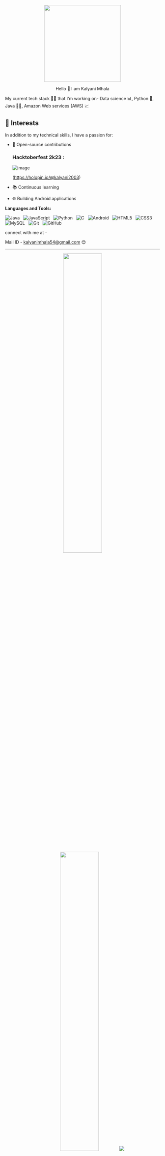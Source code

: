 
<div id="header" align="center">
  <img src="https://media.giphy.com/media/paTz7UZbPfTZFRYnnB/giphy.gif" width="250"/>
</div>
<p align="center">
Hello 👋 I am Kalyani Mhala <br> 
  
My current tech stack 👩‍💻 that I'm working on- Data science 📊,
Python 🐍,  Java 👩‍💻,  Amazon Web services (AWS) 📈

## 🌟 Interests

In addition to my technical skills, I have a passion for:

- 🚀 Open-source contributions
  ### Hacktoberfest 2k23 :
  ![image](https://github.com/kalyani2003/kalyani2003/assets/84217977/12ac8948-8551-420b-9a8a-f73fd3e4278e)


  (https://holopin.io/@kalyani2003)

- 📚 Continuous learning
- 🌐 Building Android applications

**Languages and Tools:** 

![Java](https://img.shields.io/badge/-Java-black?logo=java&style=social)&nbsp;&nbsp;
![JavaScript](https://img.shields.io/badge/-JavaScript-black?logo=javascript&style=social)&nbsp;&nbsp;
![Python](https://img.shields.io/badge/-Python-black?logo=Python&style=social)&nbsp;&nbsp;
![C](https://img.shields.io/badge/-C-black?logo=c&style=social)&nbsp;&nbsp;
![Android](https://img.shields.io/badge/-Android-black?logo=android&style=social)&nbsp;&nbsp;
![HTML5](https://img.shields.io/badge/-HTML5-black?logo=html5&style=social)&nbsp;&nbsp;
![CSS3](https://img.shields.io/badge/-CSS3-black?logo=css3&style=social)&nbsp;&nbsp;
![MySQL](https://img.shields.io/badge/-MySQL-black?logo=mysql&style=social)&nbsp;&nbsp;
![Git](https://img.shields.io/badge/-Git-black?logo=git&style=social)&nbsp;&nbsp;
![GitHub](https://img.shields.io/badge/-GitHub-black?logo=github&style=social)&nbsp;&nbsp;

connect with me at -
  
Mail ID - [kalyanimhala54@gmail.com](mailto:kalyanimhala54@gmail.com) 😊
</br>
</p>


----
<p align="center">
  <img height="50%" width="auto" src ="https://github-readme-stats.vercel.app/api?username=kalyani2003&show_icons=true&count_private=true&theme=darcula&hide_border=true&hide=issues,contribs&bg_color=00000000">
  <img height="50%" width="auto" src ="https://github-readme-stats.vercel.app/api/top-langs/?username=kalyani2003&layout=compact&hide_border=true&theme=darcula&bg_color=00000000&langs_count=6&hide=jupyter%20notebook,tex,css,php&exclude_repo=Pacman-AI">
  <img src ="https://github-readme-streak-stats.herokuapp.com?user=kalyani2003&theme=darcula&hide_border=true&background=FFFFFF00">
  <br>
  <br>
</p>

<!-- <p align="center">
  <img align="left" src ="https://github-readme-stats.vercel.app/api/pin/?username=kalyani2003&repo=ytdx">
  <img align="right" src ="https://github-readme-stats.vercel.app/api/pin/?username=kalyani2003&repo=pixel-weather">
</p> -->

----
<p align="center">
<a href="https://twitter.com/kalyani_mhala">
  <img align="centre" alt="Kalyani's Twitter" width="40px" align="centre" src="https://simpleicons.now.sh/twitter/495f7e" />
</a>
  
<a href="https://instagram.com/unpredicted_soul">
  <img align="centre" alt="kalyani's Instagram" width="40px"  align="centre" src="https://simpleicons.now.sh/instagram/495f7e" />
</a>

<a href="https://www.linkedin.com/in/kalyani-mhala-59647921b">
  <img align="centre" alt="Kalyani's LinkedIn" width="40px" align="centre" src="https://simpleicons.now.sh/linkedin/495f7e" />
</a>
</p>


